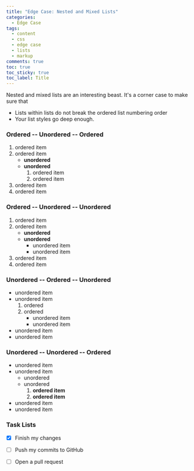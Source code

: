 ```yaml
---
title: "Edge Case: Nested and Mixed Lists"
categories:
  - Edge Case
tags:
  - content
  - css
  - edge case
  - lists
  - markup
comments: true
toc: true
toc_sticky: true
toc_label: Title
---
```


Nested and mixed lists are an interesting beast. It's a corner case to make sure that

* Lists within lists do not break the ordered list numbering order
* Your list styles go deep enough.

### Ordered -- Unordered -- Ordered

1. ordered item
2. ordered item 
   * **unordered**
   * **unordered** 
     1. ordered item
     2. ordered item
3. ordered item
4. ordered item

### Ordered -- Unordered -- Unordered

1. ordered item
2. ordered item 
   * **unordered**
   * **unordered** 
     * unordered item
     * unordered item
3. ordered item
4. ordered item

### Unordered -- Ordered -- Unordered

* unordered item
* unordered item 
  1. ordered
  2. ordered 
     * unordered item
     * unordered item
* unordered item
* unordered item

### Unordered -- Unordered -- Ordered

* unordered item
* unordered item 
  * unordered
  * unordered 
    1. **ordered item**
    2. **ordered item**
* unordered item
* unordered item

### Task Lists

- [x] Finish my changes
- [ ] Push my commits to GitHub
- [ ] Open a pull request


<!-- <div id="disqus_thread"></div>
<script>
    /**
    *  RECOMMENDED CONFIGURATION VARIABLES: EDIT AND UNCOMMENT THE SECTION BELOW TO INSERT DYNAMIC VALUES FROM YOUR PLATFORM OR CMS.
    *  LEARN WHY DEFINING THESE VARIABLES IS IMPORTANT: https://disqus.com/admin/universalcode/#configuration-variables    */
    /*
    var disqus_config = function () {
    this.page.url = PAGE_URL;  // Replace PAGE_URL with your page's canonical URL variable
    this.page.identifier = PAGE_IDENTIFIER; // Replace PAGE_IDENTIFIER with your page's unique identifier variable
    };
    */
    (function() { // DON'T EDIT BELOW THIS LINE
    var d = document, s = d.createElement('script');
    s.src = 'https://bgparkloop-github-io.disqus.com/embed.js';
    s.setAttribute('data-timestamp', +new Date());
    (d.head || d.body).appendChild(s);
    })();
</script>
<noscript>Please enable JavaScript to view the <a href="https://disqus.com/?ref_noscript">comments powered by Disqus.</a></noscript> -->